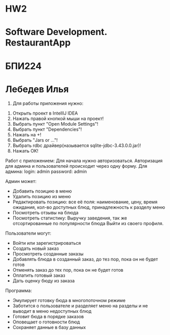 # HW2
# Software Development. RestaurantApp
# БПИ224
# Лебедев Илья

1. Для работы приложения нужно:
  1) Открыть проект в IntellIJ IDEA
  2) Нажать правой кнопкой мыши на проект!
  3) Выбрать пункт "Open Module Settings"!
  4) Выбрать пункт "Dependencies"!
  5) Нажать на +!
  6) Выбрать "Jars or ..."!
  7) Выбрать rdbc драйвер(называется sqlite-jdbc-3.43.0.0.jar)!
  8) Нажать OK!

Работ с приложением: 
Для начала нужно авторизоваться. Авторизация для админа и пользователей происходит через одну форму. 
Для админа:
login: admin
password: admin

Админ может: 
 - Добавить позицию в меню
 - Удалить позицию из меню
 - Редактировать позицию: все её поля: наименование, цену, время ожидания, кол-во доступных блюд, принадлежность к разделу меню
 - Посмотреть отзывы на блюда
 - Посмотреть статистику: Выручку заведения, так же отсортированные по популярности блюда
   Выйти из своего профиля.

Пользователи могут: 
- Войти или зарегистрироваться
- Создать новый заказ
- Просмотреть созданные заказы
- Добавлять блюда в созданный заказ, до тез пор, пока он не будет готов
- Отменять заказ до тех пор, пока он не будет готов
- Оплатить готовый заказ
- Дать оценку бюду из заказа

Программа: 
- Эмулирует готовку бюда в многопоточном режиме
- Заботится о пользователе и разделяет меню на разделы и не выводит в меню недоступных блюд
- Готовит бюда в порядке заказов
- Оповещает о готовности блюд
- Сохраняет данные в базу данных
